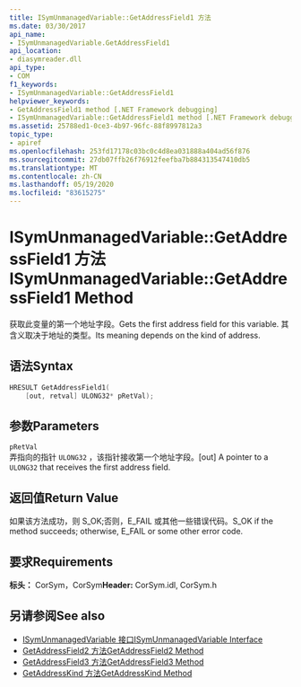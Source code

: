 ```yaml
---
title: ISymUnmanagedVariable::GetAddressField1 方法
ms.date: 03/30/2017
api_name:
- ISymUnmanagedVariable.GetAddressField1
api_location:
- diasymreader.dll
api_type:
- COM
f1_keywords:
- ISymUnmanagedVariable::GetAddressField1
helpviewer_keywords:
- GetAddressField1 method [.NET Framework debugging]
- ISymUnmanagedVariable::GetAddressField1 method [.NET Framework debugging]
ms.assetid: 25788ed1-0ce3-4b97-96fc-88f8997812a3
topic_type:
- apiref
ms.openlocfilehash: 253fd17178c03bc0c4d8ea031888a404ad56f876
ms.sourcegitcommit: 27db07ffb26f76912feefba7b884313547410db5
ms.translationtype: MT
ms.contentlocale: zh-CN
ms.lasthandoff: 05/19/2020
ms.locfileid: "83615275"
---
```

# <a name="isymunmanagedvariablegetaddressfield1-method"></a><span data-ttu-id="3aefb-102">ISymUnmanagedVariable::GetAddressField1 方法</span><span class="sxs-lookup"><span data-stu-id="3aefb-102">ISymUnmanagedVariable::GetAddressField1 Method</span></span>
<span data-ttu-id="3aefb-103">获取此变量的第一个地址字段。</span><span class="sxs-lookup"><span data-stu-id="3aefb-103">Gets the first address field for this variable.</span></span> <span data-ttu-id="3aefb-104">其含义取决于地址的类型。</span><span class="sxs-lookup"><span data-stu-id="3aefb-104">Its meaning depends on the kind of address.</span></span>  
  
## <a name="syntax"></a><span data-ttu-id="3aefb-105">语法</span><span class="sxs-lookup"><span data-stu-id="3aefb-105">Syntax</span></span>  
  
```cpp  
HRESULT GetAddressField1(  
    [out, retval] ULONG32* pRetVal);  
```  
  
## <a name="parameters"></a><span data-ttu-id="3aefb-106">参数</span><span class="sxs-lookup"><span data-stu-id="3aefb-106">Parameters</span></span>  
 `pRetVal`  
 <span data-ttu-id="3aefb-107">弄指向的指针 `ULONG32` ，该指针接收第一个地址字段。</span><span class="sxs-lookup"><span data-stu-id="3aefb-107">[out] A pointer to a `ULONG32` that receives the first address field.</span></span>  
  
## <a name="return-value"></a><span data-ttu-id="3aefb-108">返回值</span><span class="sxs-lookup"><span data-stu-id="3aefb-108">Return Value</span></span>  
 <span data-ttu-id="3aefb-109">如果该方法成功，则 S_OK;否则，E_FAIL 或其他一些错误代码。</span><span class="sxs-lookup"><span data-stu-id="3aefb-109">S_OK if the method succeeds; otherwise, E_FAIL or some other error code.</span></span>  
  
## <a name="requirements"></a><span data-ttu-id="3aefb-110">要求</span><span class="sxs-lookup"><span data-stu-id="3aefb-110">Requirements</span></span>  
 <span data-ttu-id="3aefb-111">**标头：** CorSym，CorSym</span><span class="sxs-lookup"><span data-stu-id="3aefb-111">**Header:** CorSym.idl, CorSym.h</span></span>  
  
## <a name="see-also"></a><span data-ttu-id="3aefb-112">另请参阅</span><span class="sxs-lookup"><span data-stu-id="3aefb-112">See also</span></span>

- [<span data-ttu-id="3aefb-113">ISymUnmanagedVariable 接口</span><span class="sxs-lookup"><span data-stu-id="3aefb-113">ISymUnmanagedVariable Interface</span></span>](isymunmanagedvariable-interface.md)
- [<span data-ttu-id="3aefb-114">GetAddressField2 方法</span><span class="sxs-lookup"><span data-stu-id="3aefb-114">GetAddressField2 Method</span></span>](isymunmanagedvariable-getaddressfield2-method.md)
- [<span data-ttu-id="3aefb-115">GetAddressField3 方法</span><span class="sxs-lookup"><span data-stu-id="3aefb-115">GetAddressField3 Method</span></span>](isymunmanagedvariable-getaddressfield3-method.md)
- [<span data-ttu-id="3aefb-116">GetAddressKind 方法</span><span class="sxs-lookup"><span data-stu-id="3aefb-116">GetAddressKind Method</span></span>](isymunmanagedvariable-getaddresskind-method.md)
